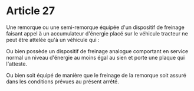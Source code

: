 # Article 27

Une remorque ou une semi-remorque équipée d'un dispositif de freinage faisant appel à un accumulateur d'énergie placé sur le véhicule tracteur ne peut être attelée qu'à un véhicule qui :

Ou bien possède un dispositif de freinage analogue comportant en service normal un niveau d'énergie au moins égal au sien et porte une plaque qui l'atteste.

Ou bien soit équipé de manière que le freinage de la remorque soit assuré dans les conditions prévues au présent arrêté.
